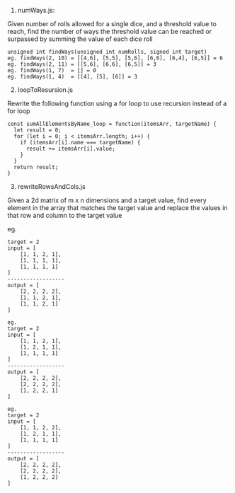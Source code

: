 1. numWays.js:

Given number of rolls allowed for a single dice, and a threshold value to reach, find the number of ways the threshold value can be reached or surpassed by summing the value of each dice roll

 
    unsigned int findWays(unsigned int numRolls, signed int target)
    eg. findWays(2, 10) = [[4,6], [5,5], [5,6], [6,6], [6,4], [6,5]] = 6
    eg. findWays(2, 11) = [[5,6], [6,6], [6,5]] = 3
    eg. findWays(1, 7)  = [] = 0
    eg. findWays(1, 4)  = [[4], [5], [6]] = 3


2. loopToResursion.js


Rewrite the following function using a for loop to use recursion instead of a for loop


    const sumAllElementsByName_loop = function(itemsArr, targetName) {
      let result = 0;
      for (let i = 0; i < itemsArr.length; i++) {
        if (itemsArr[i].name === targetName) {
          result += itemsArr[i].value;
        }
      }
      return result;
    }


3. rewriteRowsAndCols.js

Given a 2d matrix of m x n dimensions and a target value, find every element in the array that matches the target value and replace the values in that row and column to the target value

eg. 
    
    target = 2
    input = [               
        [1, 1, 2, 1],
        [1, 1, 1, 1],
        [1, 1, 1, 1]
    ]
    ------------------
    output = [
        [2, 2, 2, 2],
        [1, 1, 2, 1],
        [1, 1, 2, 1]
    ]

    eg. 
    target = 2
    input = [               
        [1, 1, 2, 1],
        [1, 2, 1, 1],
        [1, 1, 1, 1]
    ]
    ------------------
    output = [
        [2, 2, 2, 2],
        [2, 2, 2, 2],
        [1, 2, 2, 1]
    ]

    eg. 
    target = 2
    input = [               
        [1, 1, 2, 2],
        [1, 2, 1, 1],
        [1, 1, 1, 1]
    ]
    ------------------
    output = [
        [2, 2, 2, 2],
        [2, 2, 2, 2],
        [1, 2, 2, 2]
    ]